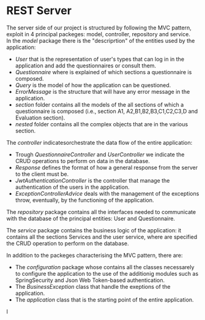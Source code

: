  # REST Server

 The server side of our project is structured by following the MVC pattern, exploit in 4 principal packeges: model, controller, repository and service.  
 In the *model* package there is the "descriprtion" of the entities used by the application:
 - *User* that is the representation of  user's types that can log in in the application and add the questionnaires or consult them.
 - *Questionnaire* where is explained of which sections a questionnaire is composed. 
 - *Query* is the model of how the application can be questioned.
 - *ErrorMessage* is the structure that will have any error message in the application.
 - *section* folder contains all the models of the all sections of which a questionnaire is composed (i.e., section A1, A2,B1,B2,B3,C1,C2,C3,D and Evaluation section).
 - *nested* folder contains all the complex objects that are in the various section.

The *controller* indicatesorchestrate the data flow of the entire application:
- Trough *QuestionnaireController* and *UserController* we indicate the CRUD operations to perform on data in the database.
- *Response* defines the format of how a general response from the server to the client must be.
- *JwtAuthenticationController* is the controller that manage the authentication of the users in the application.
- *ExceptionControllerAdvice* deals with the management of the exceptions throw, eventually, by the functioning of the application.
  
The *repository* package contains all the interfaces needed to communicate with the database of the principal entities: User and Questionnaire.

The *service* package contains the business logic of the application: it contains all the sections Services and the user service, where are specified the CRUD operation to perform on the database.

In addition to the packeges characterising the MVC pattern, there are:
- The *configuration* package whose contains all the classes necessarely to configure the application to the use of the additionig modules such as SpringSecurity and Json Web Token-based authentication.
- The *BusinessException* class that handle the exeptions of the application.
- The *application* class that is the starting point of the entire application.

I